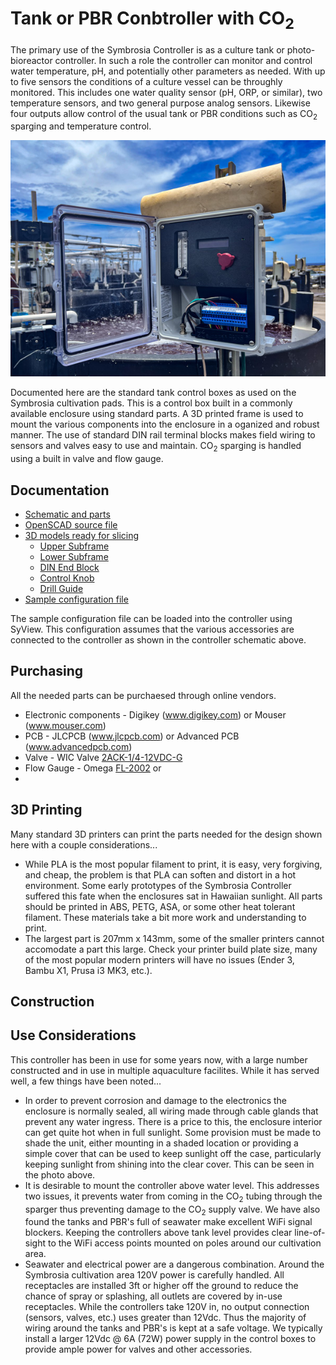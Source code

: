 # Tank or PBR Conbtroller with CO<sub>2</sub>

The primary use of the Symbrosia Controller is as a culture tank or photo-bioreactor controller.  In such a role the controller can monitor and control water temperature, pH, and potentially other parameters as needed.  With up to five sensors the conditions of a culture vessel can be throughly monitored.  This includes one water quality sensor (pH, ORP, or similar), two temperature sensors, and two general purpose analog sensors.  Likewise four outputs allow control of the usual tank or PBR conditions such as CO<sub>2</sub> sparging and temperature control.

![A tank controller using SymbCtrl](/res/CL46-47-24138-DC.jpg)

Documented here are the standard tank control boxes as used on the Symbrosia cultivation pads.  This is a control box built in a commonly available enclosure using standard parts.  A 3D printed frame is used to mount the various components into the enclosure in a oganized and robust manner.  The use of standard DIN rail terminal blocks makes field wiring to sensors and valves easy to use and maintain.  CO<sub>2</sub> sparging is handled using a built in valve and flow gauge.

## Documentation

* [Schematic and parts](025-030SymbCtrlPBRController.pdf)
* [OpenSCAD source file]()
* [3D models ready for slicing](025-055SymbCtrlSubframeModel.zip)
  * [Upper Subframe](025-056SubframeUpper.stl)
  * [Lower Subframe](025-057SubframeLower.stl)
  * [DIN End Block](025-059TBlockEnd.stl)
  * [Control Knob](025-058ControlKnob.stl)
  * [Drill Guide](DrillGuide.stl)
* [Sample configuration file](StandardTank.xml)

The sample configuration file can be loaded into the controller using SyView.  This configuration assumes that the various accessories are connected to the controller as shown in the controller schematic above.

## Purchasing

All the needed parts can be purchaesed through online vendors.

* Electronic components - Digikey (www.digikey.com) or Mouser (www.mouser.com)
* PCB - JLCPCB (www.jlcpcb.com) or Advanced PCB (www.advancedpcb.com)
* Valve - WIC Valve [2ACK-1/4-12VDC-G](https://wicvalve.com/product/1-4-inch-fast-response-air-water-electric-solenoid-valve-nc/)
* Flow Gauge - Omega [FL-2002](https://www.omega.com/en-us/flow-instruments/flow-meters/variable-area-flow-meters/fl2000-series/p/FL-2002) or 
*

## 3D Printing

Many standard 3D printers can print the parts needed for the design shown here with a couple considerations...

* While PLA is the most popular filament to print, it is easy, very forgiving, and cheap, the problem is that PLA can soften and distort in a hot environment.  Some early prototypes of the Symbrosia Controller suffered this fate when the enclosures sat in Hawaiian sunlight.  All parts should be printed in ABS, PETG, ASA, or some other heat tolerant filament.  These materials take a bit more work and understanding to print.
* The largest part is 207mm x 143mm, some of the smaller printers cannot accomodate a part this large.   Check your printer build plate size, many of the most popular modern printers will have no issues (Ender 3, Bambu X1, Prusa i3 MK3, etc.).

## Construction

## Use Considerations

This controller has been in use for some years now, with a large number constructed and in use in multiple aquaculture facilites.  While it has served well, a few things have been noted...

* In order to prevent corrosion and damage to the electronics the enclosure is normally sealed, all wiring made through cable glands that prevent any water ingress.  There is a price to this, the enclosure interior can get quite hot when in full sunlight.  Some provision must be made to shade the unit, either mounting in a shaded location or providing a simple cover that can be used to keep sunlight off the case, particularly keeping sunlight from shining into the clear cover. This can be seen in the photo above.
*  It is desirable to mount the controller above water level.  This addresses two issues, it prevents water from coming in the CO<sub>2</sub> tubing through the sparger thus preventing damage to the CO<sub>2</sub> supply valve.  We have also found the tanks and PBR's full of seawater make excellent WiFi signal blockers.  Keeping the controllers above tank level provides clear line-of-sight to the WiFi access points mounted on poles around our cultivation area.
*  Seawater and electrical power are a dangerous combination.  Around the Symbrosia cultivation area 120V power is carefully handled.  All receptacles are installed 3ft or higher off the ground to reduce the chance of spray or splashing, all outlets are covered by in-use receptacles.  While the controllers take 120V in, no output connection (sensors, valves, etc.) uses greater than 12Vdc.  Thus the majority of wiring around the tanks and PBR's is kept at a safe voltage.  We typically install a larger 12Vdc @ 6A (72W) power supply in the control boxes to provide ample power for valves and other accessories.
